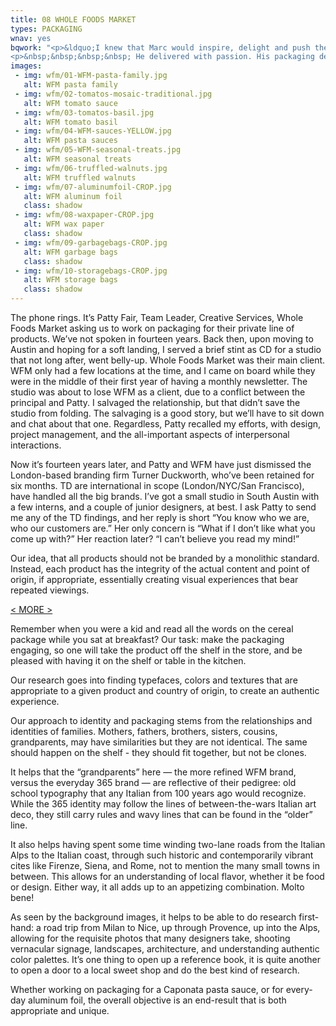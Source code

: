 ```yaml
---
title: 08 WHOLE FOODS MARKET
types: PACKAGING
wnav: yes
bqwork: "<p>&ldquo;I knew that Marc would inspire, delight and push the edges of our package design.</p>
<p>&nbsp;&nbsp;&nbsp;&nbsp; He delivered with passion. His packaging designs are authentic and evocative, reflecting the origin and tradition of our favorite food artisans. The designs not only successfully stand out on a cluttered grocery aisle (a challenge in itself these days) but also live beautifully in the pantry of Whole Foods Market customers.&rdquo;</p><footer></p>Patty Fair, <em>team leader, creative services : Whole Foods Market Private Label</em></p></footer>"
images:
 - img: wfm/01-WFM-pasta-family.jpg
   alt: WFM pasta family
 - img: wfm/02-tomatos-mosaic-traditional.jpg
   alt: WFM tomato sauce
 - img: wfm/03-tomatos-basil.jpg
   alt: WFM tomato basil
 - img: wfm/04-WFM-sauces-YELLOW.jpg
   alt: WFM pasta sauces
 - img: wfm/05-WFM-seasonal-treats.jpg
   alt: WFM seasonal treats
 - img: wfm/06-truffled-walnuts.jpg
   alt: WFM truffled walnuts
 - img: wfm/07-aluminumfoil-CROP.jpg
   alt: WFM aluminum foil
   class: shadow
 - img: wfm/08-waxpaper-CROP.jpg
   alt: WFM wax paper
   class: shadow
 - img: wfm/09-garbagebags-CROP.jpg
   alt: WFM garbage bags
   class: shadow
 - img: wfm/10-storagebags-CROP.jpg
   alt: WFM storage bags
   class: shadow
---
```


The phone rings. It’s Patty Fair, Team Leader, Creative Services, Whole Foods Market asking us to work on packaging for their private line of products. We’ve not spoken in fourteen years. Back then, upon moving to Austin and hoping for a soft landing, I served a brief stint as CD for a studio that not long after, went belly-up. Whole Foods Market was their main client. WFM only had a few locations at the time, and I came on board while they were in the middle of their first year of having a monthly newsletter. The studio was about to lose WFM as a client, due to a conflict between the principal and Patty. I salvaged the relationship, but that didn’t save the studio from folding. The salvaging is a good story, but we’ll have to sit down and chat about that one. Regardless, Patty recalled my efforts, with design, project management, and the all-important aspects of interpersonal interactions.

Now it’s fourteen years later, and Patty and WFM have just dismissed the London-based branding firm Turner Duckworth, who’ve been retained for six months. TD are international in scope (London/NYC/San Francisco), have handled all the big brands. I’ve got a small studio in South Austin with a few interns, and a couple of junior designers, at best. I ask Patty to send me any of the TD findings, and her reply is short “You know who we are, who our customers are.” Her only concern is “What if I don’t like what you come up with?” Her reaction later? “I can’t believe you read my mind!”

Our idea, that all products should not be branded by a monolithic standard. Instead, each product has the integrity of the actual content and point of origin, if appropriate, essentially creating visual experiences that bear repeated viewings.

<a href="#" id="more">&lt; MORE &gt;</a>

<div class="hideit" id="moretext">

Remember when you were a kid and read all the words on the cereal package while you sat at breakfast? Our task: make the packaging engaging, so one will take the product off the shelf in the store, and be pleased with having it on the  shelf or table in the kitchen.

Our research goes into finding typefaces, colors and textures that are appropriate to a given product and country of origin, to create an authentic experience.

Our approach to identity and packaging stems from the relationships and identities of families. Mothers, fathers, brothers, sisters, cousins, grandparents, may have similarities but they are not identical. The same should happen on the shelf - they should fit together, but not be clones.

It helps that the “grandparents” here — the more refined WFM brand, versus the everyday 365 brand — are reflective of their pedigree: old school typography that any Italian from 100 years ago would recognize. While the 365 identity may follow the lines of between-the-wars Italian art deco, they still carry rules and wavy lines that can be found in the “older” line.

It also helps having spent some time winding two-lane roads from the Italian Alps to the Italian coast, through such historic and contemporarily vibrant cites like Firenze, Siena, and Rome, not to mention the many small towns in between. This allows for an understanding of local flavor, whether it be food or design. Either way, it all adds up to an appetizing combination. Molto bene!

As seen by the background images, it helps to be able to do research first-hand: a road trip from Milan to Nice, up through Provence, up into the Alps, allowing for the requisite photos that many designers take, shooting vernacular signage, landscapes, architecture, and understanding authentic color palettes.  It’s one thing to open up a reference book, it is quite another to open a door to a local sweet shop and do the best kind of research.

Whether working on packaging for a Caponata pasta sauce, or for every-day aluminum foil, the overall objective is an  end-result that is both appropriate and unique.

</div>
